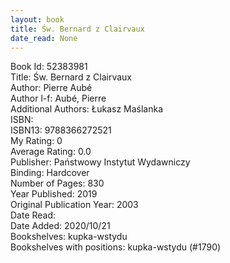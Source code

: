 ```yaml
---
layout: book
title: Św. Bernard z Clairvaux
date_read: None
---
```


Book Id: 52383981<br />
Title: Św. Bernard z Clairvaux<br />
Author: Pierre Aubé<br />
Author l-f: Aubé, Pierre<br />
Additional Authors: Łukasz Maślanka<br />
ISBN: <br />
ISBN13: 9788366272521<br />
My Rating: 0<br />
Average Rating: 0.0<br />
Publisher: Państwowy Instytut Wydawniczy<br />
Binding: Hardcover<br />
Number of Pages: 830<br />
Year Published: 2019<br />
Original Publication Year: 2003<br />
Date Read: <br />
Date Added: 2020/10/21<br />
Bookshelves: kupka-wstydu<br />
Bookshelves with positions: kupka-wstydu (#1790)<br />

